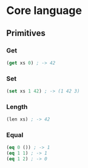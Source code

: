 # Core language

## Primitives

### Get

```lisp
(get xs 0) ; -> 42
```

### Set

```lisp
(set xs 1 42) ; -> (1 42 3)
```

### Length

```lisp
(len xs) ; -> 42
```

### Equal

```lisp
(eq 0 ()) ; -> 1
(eq 1 1) ; -> 1
(eq 1 2) ; -> 0
```
